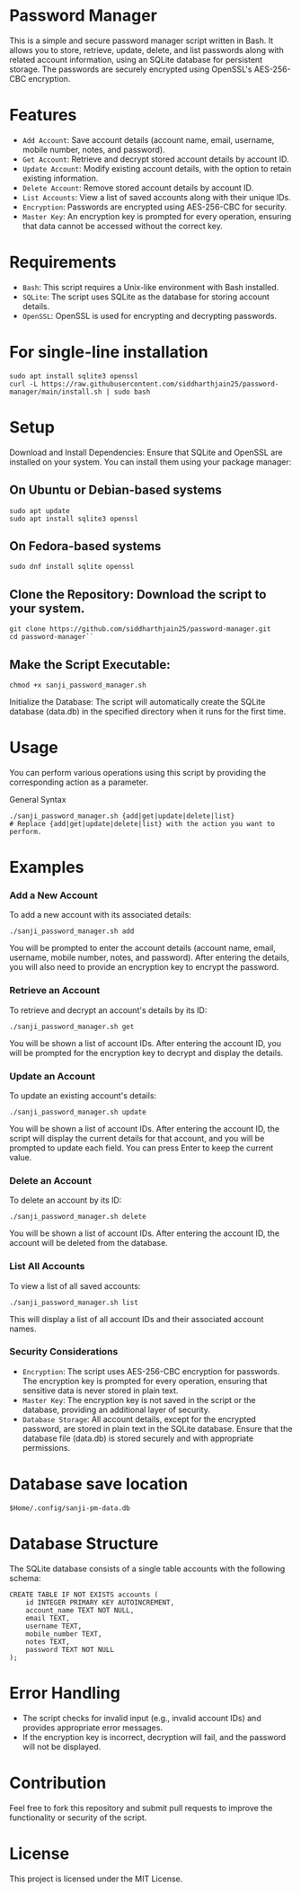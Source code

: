 # Password Manager
This is a simple and secure password manager script written in Bash. It allows you to store, retrieve, update, delete, and list passwords along with related account information, using an SQLite database for persistent storage. The passwords are securely encrypted using OpenSSL's AES-256-CBC encryption.

# Features
- `Add Account`: Save account details (account name, email, username, mobile number, notes, and password).
- `Get Account`: Retrieve and decrypt stored account details by account ID.
- `Update Account`: Modify existing account details, with the option to retain existing information.
- `Delete Account`: Remove stored account details by account ID.
- `List Accounts`: View a list of saved accounts along with their unique IDs.
- `Encryption`: Passwords are encrypted using AES-256-CBC for security.
- `Master Key`: An encryption key is prompted for every operation, ensuring that data cannot be accessed without the correct key.

# Requirements
- `Bash`: This script requires a Unix-like environment with Bash installed.
- `SQLite`: The script uses SQLite as the database for storing account details.
- `OpenSSL`: OpenSSL is used for encrypting and decrypting passwords.

# For single-line installation
    sudo apt install sqlite3 openssl
    curl -L https://raw.githubusercontent.com/siddharthjain25/password-manager/main/install.sh | sudo bash

# Setup
Download and Install Dependencies: Ensure that SQLite and OpenSSL are installed on your system. You can install them using your package manager:

## On Ubuntu or Debian-based systems
    sudo apt update
    sudo apt install sqlite3 openssl

## On Fedora-based systems
    sudo dnf install sqlite openssl
    
## Clone the Repository: Download the script to your system.
    git clone https://github.com/siddharthjain25/password-manager.git
    cd password-manager``

## Make the Script Executable:
    chmod +x sanji_password_manager.sh

Initialize the Database: The script will automatically create the SQLite database (data.db) in the specified directory when it runs for the first time.

# Usage
You can perform various operations using this script by providing the corresponding action as a parameter.

General Syntax

    ./sanji_password_manager.sh {add|get|update|delete|list}
    # Replace {add|get|update|delete|list} with the action you want to perform.

# Examples
### Add a New Account
To add a new account with its associated details:

    ./sanji_password_manager.sh add

You will be prompted to enter the account details (account name, email, username, mobile number, notes, and password). After entering the details, you will also need to provide an encryption key to encrypt the password.

### Retrieve an Account
To retrieve and decrypt an account's details by its ID:

    ./sanji_password_manager.sh get

You will be shown a list of account IDs. After entering the account ID, you will be prompted for the encryption key to decrypt and display the details.

### Update an Account
To update an existing account's details:

    ./sanji_password_manager.sh update

You will be shown a list of account IDs. After entering the account ID, the script will display the current details for that account, and you will be prompted to update each field. You can press Enter to keep the current value.

### Delete an Account
To delete an account by its ID:

    ./sanji_password_manager.sh delete

You will be shown a list of account IDs. After entering the account ID, the account will be deleted from the database.

### List All Accounts
To view a list of all saved accounts:

    ./sanji_password_manager.sh list

This will display a list of all account IDs and their associated account names.

### Security Considerations
- `Encryption`: The script uses AES-256-CBC encryption for passwords. The encryption key is prompted for every operation, ensuring that sensitive data is never stored in plain text.
- `Master Key`: The encryption key is not saved in the script or the database, providing an additional layer of security.
- `Database Storage`: All account details, except for the encrypted password, are stored in plain text in the SQLite database. Ensure that the database file (data.db) is stored securely and with appropriate permissions.

# Database save location
    $Home/.config/sanji-pm-data.db

# Database Structure
The SQLite database consists of a single table accounts with the following schema:


    CREATE TABLE IF NOT EXISTS accounts (
        id INTEGER PRIMARY KEY AUTOINCREMENT,
        account_name TEXT NOT NULL,
        email TEXT,
        username TEXT,
        mobile_number TEXT,
        notes TEXT,
        password TEXT NOT NULL
    );

# Error Handling
- The script checks for invalid input (e.g., invalid account IDs) and provides appropriate error messages.
- If the encryption key is incorrect, decryption will fail, and the password will not be displayed.

# Contribution
Feel free to fork this repository and submit pull requests to improve the functionality or security of the script.

# License
This project is licensed under the MIT License.
